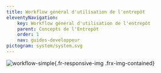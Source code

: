 ```yaml
---
title: Workflow général d'utilisation de l'entrepôt
eleventyNavigation:
    key: Workflow général d'utilisation de l'entrepôt
    parent: Concepts de l'Entrepôt
    order: 1
    nav: guides-developpeur
pictogram: system/system.svg
---
```


![workflow-simple](/img/entrepot/workflow-simple.png){.fr-responsive-img .frx-img-contained}
